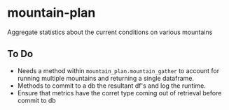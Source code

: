 # mountain-plan
Aggregate statistics about the current conditions on various mountains

## To Do
* Needs a method within `mountain_plan.mountain_gather` to account for running multiple mountains and returning a single dataframe.
* Methods to commit to a db the resultant df's and log the runtime.
* Ensure that metrics have the corret type coming out of retrieval before commit to db

